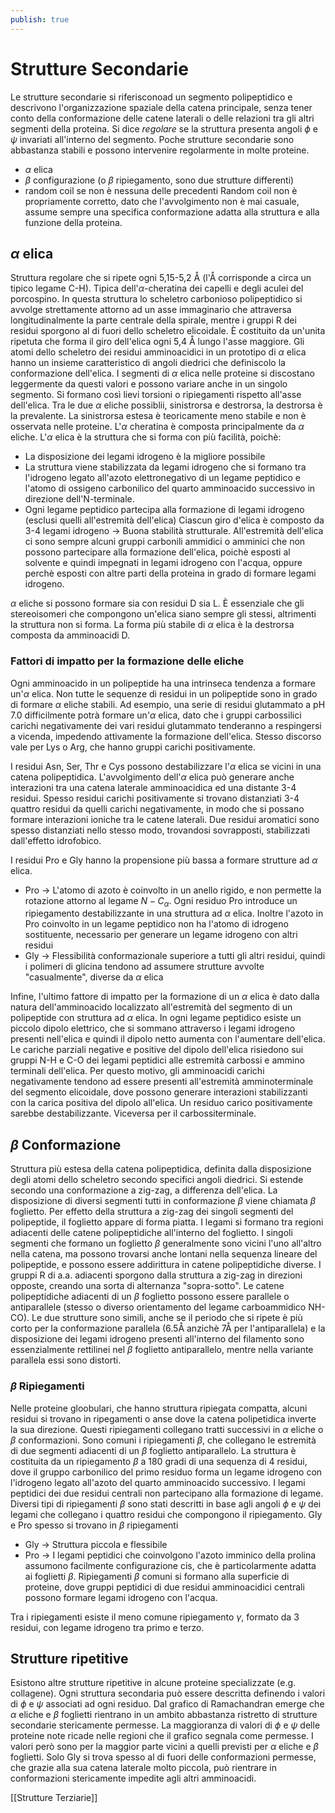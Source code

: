 ```yaml
---
publish: true
---
```

# Strutture Secondarie
Le strutture secondarie si riferisconoad un segmento polipeptidico e descrivono l'organizzazione spaziale della catena principale, senza tener conto della conformazione delle catene laterali o delle relazioni tra gli altri segmenti della proteina.
Si dice *regolare* se la struttura presenta angoli $\phi$ e $\psi$ invariati all'interno del segmento.
Poche strutture secondarie sono abbastanza stabili e possono intervenire regolarmente in molte proteine.

- $\alpha$ elica
- $\beta$ configurazione (o $\beta$ ripiegamento, sono due strutture differenti)
- random coil se non è nessuna delle precedenti
Random coil non è propriamente corretto, dato che l'avvolgimento non è mai casuale, assume sempre una specifica conformazione adatta alla struttura e alla funzione della proteina.


## $\alpha$ elica
Struttura regolare che si ripete ogni 5,15-5,2 Å (l'Å corrisponde a circa un tipico legame C-H).
Tipica dell'$\alpha$-cheratina dei capelli e degli aculei del porcospino.
In questa struttura lo scheletro carbonioso polipeptidico si avvolge strettamente attorno ad un asse immaginario che attraversa longitudinalmente la parte centrale della spirale, mentre i gruppi R dei residui sporgono al di fuori dello scheletro elicoidale.
È costituito da un'unita ripetuta che forma il giro dell'elica ogni 5,4 Å lungo l'asse maggiore.
Gli atomi dello scheletro dei residui amminoacidici in un prototipo di $\alpha$ elica hanno un insieme caratteristico di angoli diedrici che definiscolo la conformazione dell'elica.
I segmenti di $\alpha$ elica nelle proteine si discostano leggermente da questi valori e possono variare anche in un singolo segmento. Si formano così lievi torsioni o ripiegamenti rispetto all'asse dell'elica.
Tra le due $\alpha$ eliche possiblii, sinistrorsa e destrorsa, la destrorsa è la prevalente.
La sinistrorsa estesa è teoricamente meno stabile e non è osservata nelle proteine.
L'$\alpha$ cheratina è composta principalmente da $\alpha$ eliche.
L'$\alpha$ elica è la struttura che si forma con più facilità, poichè:
- La disposizione dei legami idrogeno è la migliore possibile
- La struttura viene stabilizzata da legami idrogeno che si formano tra l'idrogeno legato all'azoto elettronegativo di un legame peptidico e l'atomo di ossigeno carbonilico del quarto amminoacido successivo in direzione dell'N-terminale.
- Ogni legame peptidico partecipa alla formazione di legami idrogeno (esclusi quelli all'estremità dell'elica)
Ciascun giro d'elica è composto da 3-4 legami idrogeno -> Buona stabilità strutturale.
All'estremità dell'elica ci sono sempre alcuni gruppi carbonili ammidici o amminici che non possono partecipare alla formazione dell'elica, poichè esposti al solvente e quindi impegnati in legami idrogeno con l'acqua, oppure perchè esposti con altre parti della proteina in grado di formare legami idrogeno.

$\alpha$ eliche si possono formare sia con residui D sia L. È essenziale che gli stereoisomeri che compongono un'elica siano sempre gli stessi, altrimenti la struttura non si forma.
La forma più stabile di $\alpha$ elica è la destrorsa composta da amminoacidi D.

### Fattori di impatto per la formazione delle eliche
Ogni amminoacido in un polipeptide ha una intrinseca tendenza a formare un'$\alpha$ elica. Non tutte le sequenze di residui in un polipeptide sono in grado di formare $\alpha$ eliche stabili.
Ad esempio, una serie di residui glutammato a pH 7.0 difficilmente potrà formare un'$\alpha$ elica, dato che i gruppi carbossilici carichi negativamente dei vari residui glutammato tenderanno a respingersi a vicenda, impedendo attivamente la formazione dell'elica. Stesso discorso vale per Lys o Arg, che hanno gruppi carichi positivamente.

I residui Asn, Ser, Thr e Cys possono destabilizzare l'$\alpha$ elica se vicini in una catena polipeptidica.
L'avvolgimento dell'$\alpha$ elica può generare anche interazioni tra una catena laterale amminoacidica ed una distante 3-4 residui.
Spesso residui carichi positivamente si trovano distanziati 3-4 quattro residui da quelli carichi negativamente, in modo che si possano formare interazioni ioniche tra le catene laterali.
Due residui aromatici sono spesso distanziati nello stesso modo, trovandosi sovrapposti, stabilizzati dall'effetto idrofobico.

I residui Pro e Gly hanno la propensione più bassa a formare strutture ad $\alpha$ elica.
- Pro -> L'atomo di azoto è coinvolto in un anello rigido, e non permette la rotazione attorno al legame $N-C_\alpha$. Ogni residuo Pro introduce un ripiegamento destabilizzante in una struttura ad $\alpha$ elica. Inoltre l'azoto in Pro coinvolto in un legame peptidico non ha l'atomo di idrogeno sostituente, necessario per generare un legame idrogeno con altri residui
- Gly -> Flessibilità conformazionale superiore a tutti gli altri residui, quindi i polimeri di glicina tendono ad assumere strutture avvolte "casualmente", diverse da $\alpha$ elica

Infine, l'ultimo fattore di impatto per la formazione di un $\alpha$ elica è dato dalla natura dell'amminoacido localizzato all'estremità del segmento di un polipeptide con struttura ad $\alpha$ elica.
In ogni legame peptidico esiste un piccolo dipolo elettrico, che si sommano attraverso i legami idrogeno presenti nell'elica e quindi il dipolo netto aumenta con l'aumentare dell'elica.
Le cariche parziali negative e positive del dipolo dell'elica risiedono sui gruppi N-H e C-O dei legami peptidici alle estremità carbossi e ammino terminali dell'elica.
Per questo motivo, gli amminoacidi carichi negativamente tendono ad essere presenti all'estremità amminoterminale del segmento elicoidale, dove possono generare interazioni stabilizzanti con la carica positiva del dipolo all'elica. Un residuo carico positivamente sarebbe destabilizzante. Viceversa per il carbossiterminale.

## $\beta$ Conformazione
Struttura più estesa della catena polipeptidica, definita dalla disposizione degli atomi dello scheletro secondo specifici angoli diedrici. Si estende secondo una conformazione a zig-zag, a differenza dell'elica.
La disposizione di diversi segmenti tutti in conformazione $\beta$ viene chiamata $\beta$ foglietto.
Per effetto della struttura a zig-zag dei singoli segmenti del polipeptide, il foglietto appare di forma piatta.
I legami si formano tra regioni adiacenti delle catene polipeptidiche all'interno del foglietto.
I singoli segmenti che formano un foglietto $\beta$ generalmente sono vicini l'uno all'altro nella catena, ma possono trovarsi anche lontani nella sequenza lineare del polipeptide, e possono essere addirittura in catene polipeptidiche diverse.
I gruppi R di a.a. adiacenti sporgono dalla struttura a zig-zag in direzioni opposte, creando una sorta di alternanza "sopra-sotto".
Le catene polipeptidiche adiacenti di un $\beta$ foglietto possono essere parallele o antiparallele (stesso o diverso orientamento del legame carboammidico NH-CO). Le due strutture sono simili, anche se il periodo che si ripete è più corto per la conformazione parallela (6.5Å anzichè 7Å per l'antiparallela) e la disposizione dei legami idrogeno presenti all'interno del filamento sono essenzialmente rettilinei nel $\beta$ foglietto antiparallelo, mentre nella variante parallela essi sono distorti.

### $\beta$ Ripiegamenti
Nelle proteine gloobulari, che hanno struttura ripiegata compatta, alcuni residui si trovano in ripegamenti o anse dove la catena polipetidica inverte la sua direzione.
Questi ripiegamenti collegano tratti successivi in $\alpha$ eliche o $\beta$ conformazioni. 
Sono comuni i ripiegamenti $\beta$, che collegano le estremità di due segmenti adiacenti di un $\beta$ foglietto antiparallelo.
La struttura è costituita da un ripiegamento $\beta$ a 180 gradi di una sequenza di 4 residui, dove il gruppo carbonilico del primo residuo forma un legame idrogeno con l'idrogeno legato all'azoto del quarto amminoacido successivo. I legami peptidici dei due residui centrali non partecipano alla formazione di legame.
Diversi tipi di ripiegamenti $\beta$ sono stati descritti in base agli angoli $\phi$ e $\psi$ dei legami che collegano i quattro residui che compongono il ripiegamento.
Gly e Pro spesso si trovano in $\beta$ ripiegamenti
- Gly -> Struttura piccola e flessibile
- Pro -> I legami peptidici che coinvolgono l'azoto imminico della prolina assumono facilmente configurazione cis, che è particolarmente adatta ai foglietti $\beta$.
Ripiegamenti $\beta$ comuni si formano alla superficie di proteine, dove gruppi peptidici di due residui amminoacidici centrali possono formare legami idrogeno con l'acqua.

Tra i ripiegamenti esiste il meno comune ripiegamento $\gamma$, formato da 3 residui, con legame idrogeno tra primo e terzo.

## Strutture ripetitive
Esistono altre strutture ripetitive in alcune proteine specializzate (e.g. collagene).
Ogni struttura secondaria può essere descritta definendo i valori di $\phi$ e $\psi$ associati ad ogni residuo. Dal grafico di Ramachandran emerge che $\alpha$ eliche e $\beta$ foglietti rientrano in un ambito abbastanza ristretto di strutture secondarie stericamente permesse.
La maggioranza di valori di $\phi$ e $\psi$ delle proteine note ricade nelle regioni che il grafico segnala come permesse. I valori però sono per la maggior parte vicini a quelli previsti per $\alpha$ eliche e $\beta$ foglietti.
Solo Gly si trova spesso al di fuori delle conformazioni permesse, che grazie alla sua catena laterale molto piccola, può rientrare in conformazioni stericamente impedite agli altri amminoacidi.

[[Strutture Terziarie]]